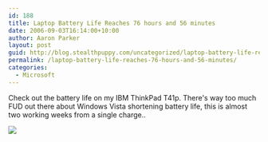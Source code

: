 ```yaml
---
id: 188
title: Laptop Battery Life Reaches 76 hours and 56 minutes
date: 2006-09-03T16:14:00+10:00
author: Aaron Parker
layout: post
guid: http://blog.stealthpuppy.com/uncategorized/laptop-battery-life-reaches-76-hours-and-56-minutes
permalink: /laptop-battery-life-reaches-76-hours-and-56-minutes/
categories:
  - Microsoft
---
```

Check out the battery life on my IBM ThinkPad T41p. There's way too much FUD out there about Windows Vista shortening battery life, this is almost two working weeks from a single charge..

<img border="0" src="https://stealthpuppy.com/media/2006/09/1000.14.86.BatteryLife.png" />